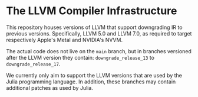 # The LLVM Compiler Infrastructure

This repository houses versions of LLVM that support downgrading IR to previous versions.
Specifically, LLVM 5.0 and LLVM 7.0, as required to target respectively Apple's Metal and
NVIDIA's NVVM.

The actual code does not live on the `main` branch, but in branches versioned after the
LLVM version they contain: `downgrade_release_13` to `downgrade_release_17`.

We currently only aim to support the LLVM versions that are used by the Julia programming
language. In addition, these branches may contain additional patches as used by Julia.
